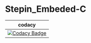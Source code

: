 # Stepin_Embeded-C
|codacy|
|:--:|
|[![Codacy Badge](https://app.codacy.com/project/badge/Grade/8c2124c5d7974d228595b139bbd74325)](https://www.codacy.com/gh/pavanparuchuri10/Stepin_Enbeded-C/dashboard?utm_source=github.com&amp;utm_medium=referral&amp;utm_content=pavanparuchuri10/Stepin_Enbeded-C&amp;utm_campaign=Badge_Grade)|
